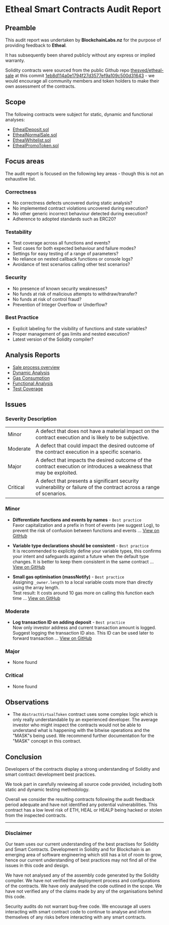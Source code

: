 # Etheal Smart Contracts Audit Report

## Preamble
This audit report was undertaken by **BlockchainLabs.nz** for the purpose of providing feedback to **Etheal**.

It has subsequently been shared publicly without any express or implied warranty.

Solidity contracts were sourced from the public Github repo [thesved/etheal-sale](https://github.com/thesved/etheal-sale) at this commit [1eb8d114a0e1794f27d3577ef9a109c500d31643](https://github.com/thesved/etheal-sale/commit/1eb8d114a0e1794f27d3577ef9a109c500d31643) - we would encourage all community members and token holders to make their own assessment of the contracts.

## Scope
The following contracts were subject for static, dynamic and functional analyses:

- [EthealDeposit.sol](https://github.com/thesved/etheal-sale/blob/1eb8d114a0e1794f27d3577ef9a109c500d31643/contracts/EthealDeposit.sol)
- [EthealNormalSale.sol](https://github.com/thesved/etheal-sale/blob/1eb8d114a0e1794f27d3577ef9a109c500d31643/contracts/EthealNormalSale.sol)
- [EthealWhitelist.sol](https://github.com/thesved/etheal-sale/blob/1eb8d114a0e1794f27d3577ef9a109c500d31643/contracts/EthealWhitelist.sol)
- [EthealPromoToken.sol](https://github.com/thesved/etheal-sale/blob/1eb8d114a0e1794f27d3577ef9a109c500d31643/contracts/EthealPromoToken.sol)

## Focus areas
The audit report is focused on the following key areas - though this is not an exhaustive list.

### Correctness
- No correctness defects uncovered during static analysis?
- No implemented contract violations uncovered during execution?
- No other generic incorrect behaviour detected during execution?
- Adherence to adopted standards such as ERC20?

### Testability
- Test coverage across all functions and events?
- Test cases for both expected behaviour and failure modes?
- Settings for easy testing of a range of parameters?
- No reliance on nested callback functions or console logs?
- Avoidance of test scenarios calling other test scenarios?

### Security
- No presence of known security weaknesses?
- No funds at risk of malicious attempts to withdraw/transfer?
- No funds at risk of control fraud?
- Prevention of Integer Overflow or Underflow?

### Best Practice
- Explicit labeling for the visibility of functions and state variables?
- Proper management of gas limits and nested execution?
- Latest version of the Solidity compiler?

## Analysis Reports

- [Sale process overview](sales-process.md)
- [Dynamic Analysis](dynamic-analysis.md)
- [Gas Consumption](gas-consumption-report.md)
- [Functional Analysis](functional-tests.md)
- [Test Coverage](test-coverage.md)

## Issues

### Severity Description
<table>
<tr>
  <td>Minor</td>
  <td>A defect that does not have a material impact on the contract execution and is likely to be subjective.</td>
</tr>
<tr>
  <td>Moderate</td>
  <td>A defect that could impact the desired outcome of the contract execution in a specific scenario.</td>
</tr>
<tr>
  <td>Major</td>
  <td> A defect that impacts the desired outcome of the contract execution or introduces a weakness that may be exploited.</td>
</tr>
<tr>
  <td>Critical</td>
  <td>A defect that presents a significant security vulnerability or failure of the contract across a range of scenarios.</td>
</tr>
</table>

### Minor

- **Differentiate functions and events by names** - `Best practice`
<br>Favor capitalization and a prefix in front of events (we suggest Log), to prevent the risk of confusion between functions and events ... [View on GitHub](https://github.com/BlockchainLabsNZ/etheal-contracts/issues/20)

- **Variable type declarations should be consistent** - `Best practice`
<br>It is recommended to explicitly define your variable types, this confirms your intent and safeguards against a future when the default type changes. It is better to keep them consistent in the same contract ... [View on GitHub](https://github.com/BlockchainLabsNZ/etheal-contracts/issues/16)

- **Small gas optimisation (massNotify)** - `Best practice`
<br>Assigning `_owner.length` to a local variable costs more than directly using the array length.<br>Test result: It costs around 10 gas more on calling this function each time ... [View on GitHub](https://github.com/BlockchainLabsNZ/etheal-contracts/issues/15)

### Moderate

- **Log transaction ID on adding deposit** - `Best practice`
<br>Now only investor address and current transaction amount is logged. Suggest logging the transaction ID also. This ID can be used later to forward transaction ... [View on GitHub](https://github.com/BlockchainLabsNZ/etheal-contracts/issues/18)

### Major

- None found

### Critical

- None found

## Observations

- The `AbstractVirtualToken` contract uses some complex logic which is only really understandable by an experienced developer. The average investor who might inspect the contracts would not be able to understand what is happening with the bitwise operations and the "MASK"s being used. We recommend further documentation for the "MASK" concept in this contract.

## Conclusion

Developers of the contracts display a strong understanding of Solidity and smart contract development best practices.

We took part in carefully reviewing all source code provided, including both static and dynamic testing methodology.

Overall we consider the resulting contracts following the audit feedback period adequate and have not identified any potential vulnerabilities. This contract has a low level risk of ETH, HEAL or HEALP being hacked or stolen from the inspected contracts.

___

### Disclaimer

Our team uses our current understanding of the best practises for Solidity and Smart Contracts. Development in Solidity and for Blockchain is an emerging area of software engineering which still has a lot of room to grow, hence our current understanding of best practices may not find all of the issues in this code and design.

We have not analysed any of the assembly code generated by the Solidity compiler. We have not verified the deployment process and configurations of the contracts. We have only analysed the code outlined in the scope. We have not verified any of the claims made by any of the organisations behind this code.

Security audits do not warrant bug-free code. We encourage all users interacting with smart contract code to continue to analyse and inform themselves of any risks before interacting with any smart contracts.

